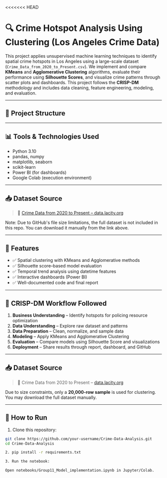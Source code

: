 <<<<<<< HEAD
# 🔍 Crime Hotspot Analysis Using Clustering (Los Angeles Crime Data)

This project applies unsupervised machine learning techniques to identify spatial crime hotspots in Los Angeles using a large-scale dataset (`Crime_Data_from_2020_to_Present.csv`). We implement and compare **KMeans** and **Agglomerative Clustering** algorithms, evaluate their performance using **Silhouette Scores**, and visualize crime patterns through scatter plots and dashboards. This project follows the **CRISP-DM** methodology and includes data cleaning, feature engineering, modeling, and evaluation.

---

## 📁 Project Structure



---

## 📊 Tools & Technologies Used

- Python 3.10
- pandas, numpy
- matplotlib, seaborn
- scikit-learn
- Power BI (for dashboards)
- Google Colab (execution environment)

---
## 📥 Dataset Source

> 📂 [Crime Data from 2020 to Present – data.lacity.org](https://data.lacity.org/Public-Safety/Crime-Data-from-2020-to-Present/2nrs-mtv8)

Note: Due to GitHub's file size limitations, the full dataset is not included in this repo. You can download it manually from the link above.

---

## 🚀 Features

- ✅ Spatial clustering with KMeans and Agglomerative methods  
- ✅ Silhouette score–based model evaluation  
- ✅ Temporal trend analysis using datetime features  
- ✅ Interactive dashboards (Power BI)  
- ✅ Well-documented code and final report  

---

## 🧠 CRISP-DM Workflow Followed

1. **Business Understanding** – Identify hotspots for policing resource optimization  
2. **Data Understanding** – Explore raw dataset and patterns  
3. **Data Preparation** – Clean, normalize, and sample data  
4. **Modeling** – Apply KMeans and Agglomerative Clustering  
5. **Evaluation** – Compare models using Silhouette Score and visualizations  
6. **Deployment** – Share results through report, dashboard, and GitHub  

---

## 📥 Dataset Source

> 📂 Crime Data from 2020 to Present – [data.lacity.org](https://data.lacity.org)

Due to size constraints, only a **20,000-row sample** is used for clustering. You may download the full dataset manually.

---

## 📝 How to Run

1. Clone this repository:
```bash
git clone https://github.com/your-username/Crime-Data-Analysis.git
cd Crime-Data-Analysis

2. pip install -r requirements.txt

3. Run the notebook:

Open notebooks/Group11_Model_implementation.ipynb in Jupyter/Colab.
